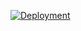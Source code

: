 [![Deployment](https://github.com/silver-ant/testing-cd/actions/workflows/build.yml/badge.svg?event=workflow_dispatch)](https://github.com/silver-ant/testing-cd/actions/workflows/build.yml)
